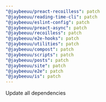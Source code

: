 ```yaml
---
"@jaybeeuu/preact-recoilless": patch
"@jaybeeuu/reading-time-cli": patch
"@jaybeeuu/eslint-config": patch
"@jaybeeuu/preact-async": patch
"@jaybeeuu/recoilless": patch
"@jaybeeuu/e2e-hooks": patch
"@jaybeeuu/utilities": patch
"@jaybeeuu/compost": patch
"@jaybeeuu/scripts": patch
"@jaybeeuu/posts": patch
"@jaybeeuu/site": patch
"@jaybeeuu/e2e": patch
"@jaybeeuu/is": patch
---
```


Update all dependencies
